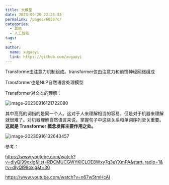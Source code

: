```yaml
---
title: 大模型
date: 2023-09-20 22:28:33
permalink: /pages/60507c/
categories:
  - 其他
  - 人工智能
tags:
  - 
author: 
  name: xugaoyi
  link: https://github.com/xugaoyi
---
```



Transforme由注意力机制组成。transformer仅由注意力和前馈神经网络组成

Transformer也是NLP自然语言处理模型



Transformer对文本的理解：

![image-20230916121722080](https://2290653824-github-io.oss-cn-hangzhou.aliyuncs.com/image-20230916121722080-20230916121725065.png)

其中高亮的词指的是同一个人。这对于人来理解相当的容易，但是对于机器来理解就很难了。对机器理解自然语言来说，掌握句子中这些关系和单词序列至关重要。**这就是 Transformer 概念发挥主要作用之处。**





![image-20230916132643457](https://2290653824-github-io.oss-cn-hangzhou.aliyuncs.com/image-20230916132643457.png)





















参考：

https://www.youtube.com/watch?v=dIyQl99oxlg&list=RDCMUCGWYKICLOE8Wxy7q3eYXmPA&start_radio=1&rv=dIyQl99oxlg&t=30

https://www.youtube.com/watch?v=n67w5tmHcAI